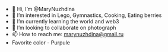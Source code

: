 - 👋 Hi, I’m @MaryNuzhdina
- 👀 I’m interested in Lego, Gymnastics, Cooking, Eating berries
- 🌱 I’m currently learning the world and web3
- 💞️ I’m looking to collaborate on photograph
- 📫 How to reach me: marynuzhdina@gmail.ru
- Favorite color - Purpule
